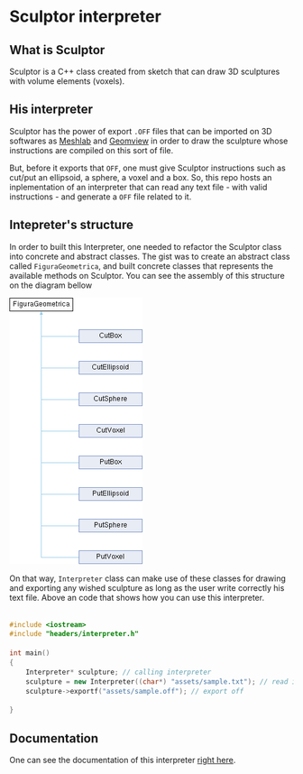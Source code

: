 # Sculptor interpreter

## What is Sculptor

Sculptor is a C++ class created from sketch that can draw 3D sculptures with volume elements (voxels).

## His interpreter

Sculptor has the power of export `.OFF` files that can be imported on 3D softwares as [Meshlab](https://www.meshlab.net/) and [Geomview](http://www.geomview.org/) in order to draw the sculpture whose instructions are compiled on this sort of file.

But, before it exports that `OFF`, one must give Sculptor instructions such as cut/put an ellipsoid, a sphere, a voxel and a box. So, this repo hosts an inplementation of an interpreter that can read any text file - with valid instructions - and generate a `OFF` file related to it.

## Intepreter's structure

In order to built this Interpreter, one needed to refactor the Sculptor class into concrete and abstract classes.  The gist was to create an abstract class called `FiguraGeometrica`, and built concrete classes that represents the available methods on Sculptor. You can see the assembly of this structure on the diagram bellow

![Class figura geometrica](assets/class_figura_geometrica.png)

On that way, `Interpreter` class can make use of these classes for drawing and exporting any wished sculpture as long as the user write correctly his text file. Above an code that shows how you can use this interpreter.

```cpp

#include <iostream>
#include "headers/interpreter.h"

int main()
{
    Interpreter* sculpture; // calling interpreter
    sculpture = new Interpreter((char*) "assets/sample.txt"); // read instructions on sample.txt
    sculpture->exportf("assets/sample.off"); // export off

}
```

## Documentation

One can see the documentation of this interpreter [right here](https://raphaelramosds.github.io/sculptor/index.html).